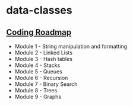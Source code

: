 # data-classes

## [Coding Roadmap](https://www.engineeringwithutsav.com/coding-roadmap)

 - Module 1 - String manipulation and formatting
 - Module 2 - Linked Lists
 - Module 3 - Hash tables
 - Module 4 - Stacks
 - Module 5 - Queues
 - Module 6 - Recursion
 - Module 7 - Binary Search
 - Module 8 - Trees
 - Module 9 - Graphs
